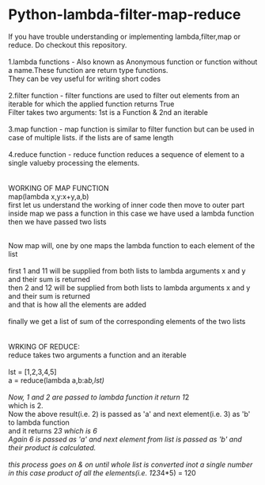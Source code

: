 # Python-lambda-filter-map-reduce
If you have trouble understanding or implementing lambda,filter,map or reduce. Do checkout this repository.<br><br>
1.lambda functions - Also known as Anonymous function or function without a name.These function are return type functions.<br>
                     They can be vey useful for writing short codes<br>
<br>
2.filter function - filter functions are used to filter out elements from an iterable for which the applied function returns True<br>
Filter takes two arguments: 1st is a Function & 2nd an iterable<br>
<br>
3.map function - map function is similar to filter function but can be used in case of multiple lists. if the lists are of same length<br>
<br>
4.reduce function - reduce function reduces a sequence of element to a single valueby processing the elements.<br>
<br>
<br>
WORKING OF MAP FUNCTION<br>
map(lambda x,y:x+y,a,b)<br>
first let us understand the working of inner code then move to outer part<br>
inside map we pass a function in this case we have used a lambda function<br>
 then we have passed two lists<br><br>
 
Now map will, one by one maps the lambda function to each element of the list<br>
<br>
first 1 and 11 will be supplied from both lists to lambda arguments x and y and their sum is returned<br>
then 2 and 12 will be supplied from both lists to lambda arguments x and y and their sum is returned<br>
and that is how all the elements are added<br>
<br>
finally we get a list of sum of the corresponding elements of the two lists<br>
<br>
<br>
WRKING OF REDUCE:<br>
reduce takes two arguments a function and an iterable<br>
<br>
lst = [1,2,3,4,5]<br>
a = reduce(lambda a,b:a*b,lst)<br>
<br>
Now, 1 and 2 are passed to lambda function it return 1*2<br>
which is 2.<br>
Now the above result(i.e. 2) is passed as 'a' and next element(i.e. 3) as 'b' to lambda function<br>
and it returns 2*3 which is 6<br>
Again 6 is passed as 'a' and next element from list is passed as 'b' and their product is calculated.<br>
<br>
this process goes on & on until whole list is converted inot a single number in this case product of all the elements(i.e. 1*2*3*4*5) = 120<br>
